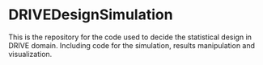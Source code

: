 # DRIVEDesignSimulation
This is the repository for the code used to decide the statistical design in DRIVE domain. Including code for the simulation, results manipulation and visualization.
